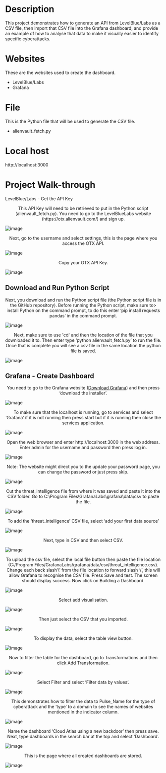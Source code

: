 # Description
This project demonstrates how to generate an API from LevelBlue/Labs as a CSV file, then import that CSV file into the Grafana dashboard, and provide an example of how to analyse that data to make it visually easier to identify specific cyberattacks.

# Websites
These are the websites used to create the dashboard.
<ul>
  <li>LevelBlue/Labs</li>
  <li>Grafana</li>
</ul>

# File
This is the Python file that will be used to generate the CSV file. 
<ul>
  <li>alienvault_fetch.py</li>
</ul>

# Local host
http://localhost:3000

# Project Walk-through

LevelBlue/Labs - Get the API Key</b>

<p align="center">This API Key will need to be retrieved to put in the Python script (alienvault_fetch.py). You need to go to the LevelBlueLabs website (https://otx.alienvault.com/) and sign up.</p>

![image](https://github.com/user-attachments/assets/602b62b5-6fbc-45a3-95ab-d9ce0545cd8d)

<p align="center">Next, go to the username and select settings, this is the page where you access the OTX API.</p>

![image](https://github.com/user-attachments/assets/616aa1e5-ba33-4289-b825-eef82652dc7d)

<p align="center">Copy your OTX API Key.
  
![image](https://github.com/user-attachments/assets/b9e4b35e-fdcd-48d1-860f-b53610dc2185)

<h2><b>Download and Run Python Script</b></h2>
<p align="center">Next, you download and run the Python script file (the Python script file is in the GitHub repository). Before running the Python script, make sure to> 
install Python on the command prompt, to do this enter ‘pip install requests pandas’ in the command prompt.</p>

![image](https://github.com/user-attachments/assets/70ecd6c0-cf24-4870-b00d-b1dcf12e1ccc)

<p align="center">Next, make sure to use 'cd' and then the location of the file that you downloaded it to. Then enter type ‘python alienvault_fetch.py’ to run the file. Once that is complete you will see a csv file in the same location the python file is saved.</p>

![image](https://github.com/user-attachments/assets/59895bd9-9d69-4103-8169-f4bbbc3bbc10)

<h2><b>Grafana - Create Dashboard</b></h2>
<p align="center">You need to go to the Grafana website (<a href="https://grafana.com/grafana/download?platform=windows">Download Grafana</a>) and then press ‘download the installer’.</p>

![image](https://github.com/user-attachments/assets/647868c0-92f2-4da8-b01d-7a228cd3cf11)

<p align="center">To make sure that the localhost is running, go to services and select ‘Grafana’ if it is not running then press start but if it is running then close the services application.</p>

![image](https://github.com/user-attachments/assets/ebd1bd49-007b-431a-ae26-0df16d1b9ee4)

<p align="center">Open the web browser and enter http://localhost:3000 in the web address. Enter admin for the username and password then press log in.</p>

![image](https://github.com/user-attachments/assets/0247c2af-e072-4b40-8505-f354c81cbcae)

<p align="center">Note: The website might direct you to the update your password page, you can change the password or just press skip.</p>

![image](https://github.com/user-attachments/assets/a2373fa6-f6c0-46a1-9c86-7c112ec6485c)

<p align="center">Cut the threat_intelligence file from where it was saved and paste it into the CSV folder. Go to C:\Program Files\GrafanaLabs\grafana\data\csv to paste the file.</p>

![image](https://github.com/user-attachments/assets/ef8884b7-cd50-435d-bb3f-14a936651cd8)

<p align="center">To add the ‘threat_intelligence’ CSV file, select ‘add your first data source’</p>

![image](https://github.com/user-attachments/assets/9665e68d-4f3c-4808-a087-ade0b46bd46a)

<p align="center">Next, type in CSV and then select CSV.</p>

![image](https://github.com/user-attachments/assets/6da35d6e-360f-4700-91c5-1bd88ce0766d)

<p align="center">To upload the csv file, select the local file button then paste the file location (C:/Program Files/GrafanaLabs/grafana/data/csv/threat_intelligence.csv). Change each back slash‘\’ from the file location to forward slash ‘/’, this will allow Grafana to recognise the CSV file. Press Save and test. The screen should display success. Now click on Building a Dashboard.</p>

![image](https://github.com/user-attachments/assets/d6a16c4e-3c53-49f4-8f81-3bb0b9655763)

<p align="center">Select add visualisation.</p>

![image](https://github.com/user-attachments/assets/7c3607fc-226a-403b-993a-f829af174d68)

<p align="center">Then just select the CSV that you imported.</p>

![image](https://github.com/user-attachments/assets/8648aca3-9d20-489b-8f74-04dfe4c42868)

<p align="center">To display the data, select the table view button.</p>

![image](https://github.com/user-attachments/assets/74072a83-c7a1-40c0-81a3-e28f89ac4a25)

<p align="center">Now to filter the table for the dashboard, go to Transformations and then click Add Transformation.</p>

![image](https://github.com/user-attachments/assets/f68e0677-cf61-420a-bd97-0a89336d13a0)

<p align="center">Select Filter and select ‘Filter data by values’.</p>

![image](https://github.com/user-attachments/assets/af727f7a-509f-44a9-8a88-620451236c98)

<p align="center">This demonstrates how to filter the data to Pulse_Name for the type of cyberattack and the ‘type’ to a domain to see the names of websites mentioned in the indicator column.</p>

![image](https://github.com/user-attachments/assets/ae351c63-edc7-4da0-9d1c-fd5122b7f45e)

<p align="center">Name the dashboard ‘Cloud Atlas using a new backdoor’ then press save. Next, type dashboards in the search bar at the top and select ‘Dashboard’.</p>

![image](https://github.com/user-attachments/assets/c0bc580b-675e-4df8-9aed-3444c33c2816)

<p align="center">This is the page where all created dashboards are stored.</p>

![image](https://github.com/user-attachments/assets/0e070702-f45b-4157-89a9-ba99531022df)




